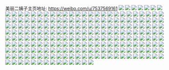 美丽二姨子主页地址: https://weibo.com/u/7537569161 
![](https://wx4.sinaimg.cn/mw2000/008e6S49ly1h8uk3o9ljgj323u35rhdt.jpg) 
![](https://wx4.sinaimg.cn/mw2000/008e6S49ly1h8r0tpr1zzj31ck1srx1z.jpg) 
![](https://wx4.sinaimg.cn/mw2000/008e6S49ly1h8r0tp1im6j31961see1a.jpg) 
![](https://wx4.sinaimg.cn/mw2000/008e6S49ly1h8qut4qwfwj32c035dx6s.jpg) 
![](https://wx4.sinaimg.cn/mw2000/008e6S49ly1h8qut2kboej32ay35s7wk.jpg) 
![](https://wx4.sinaimg.cn/mw2000/008e6S49ly1h8qut63h7pj32c03404qr.jpg) 
![](https://wx4.sinaimg.cn/mw2000/008e6S49ly1h8qut9abxvj32c03407wj.jpg) 
![](https://wx4.sinaimg.cn/mw2000/008e6S49ly1h8l55tflydj32c0340u0z.jpg) 
![](https://wx4.sinaimg.cn/mw2000/008e6S49ly1h8l55wbn20j32ah35skjm.jpg) 
![](https://wx4.sinaimg.cn/mw2000/008e6S49ly1h8l562ht03j32ax35shdu.jpg) 
![](https://wx4.sinaimg.cn/mw2000/008e6S49ly1h8l598122mj32c033z4qr.jpg) 
![](https://wx4.sinaimg.cn/mw2000/008e6S49ly1h8l56attohj32ba35se82.jpg) 
![](https://wx4.sinaimg.cn/mw2000/008e6S49ly1h8l56byj8rj32c035n4qq.jpg) 
![](https://wx4.sinaimg.cn/mw2000/008e6S49ly1h8k1s30bcij31b01yinm9.jpg) 
![](https://wx4.sinaimg.cn/mw2000/008e6S49ly1h8k1dr5z9uj31hi280njd.jpg) 
![](https://wx4.sinaimg.cn/mw2000/008e6S49ly1h8k1dgxphuj320j35su0y.jpg) 
![](https://wx4.sinaimg.cn/mw2000/008e6S49ly1h8k1dogh21j323u35s7wi.jpg) 
![](https://wx4.sinaimg.cn/mw2000/008e6S49ly1h8k1dpv3ofj31hi280twm.jpg) 
![](https://wx4.sinaimg.cn/mw2000/008e6S49ly1h8k1dkj7ehj31hi2807r2.jpg) 
![](https://wx4.sinaimg.cn/mw2000/008e6S49ly1h8k1div9agj31hi280dzp.jpg) 
![](https://wx4.sinaimg.cn/mw2000/008e6S49ly1h8afhnj9xrj30u01h6wrm.jpg) 
![](https://wx4.sinaimg.cn/mw2000/008e6S49ly1h88fb5mcqcj30ky0dp411.jpg) 
![](https://wx4.sinaimg.cn/mw2000/008e6S49ly1h80jqggomcj30u0131tfq.jpg) 
![](https://wx4.sinaimg.cn/mw2000/008e6S49ly1h80jqhabsnj30tz13zn4o.jpg) 
![](https://wx4.sinaimg.cn/mw2000/008e6S49ly1h80jqhqrtsj30tz140ah8.jpg) 
![](https://wx4.sinaimg.cn/mw2000/008e6S49ly1h80jr41yi3j30tz140q8h.jpg) 
![](https://wx4.sinaimg.cn/mw2000/008e6S49ly1h80ijqz2j3j30ye19uwlq.jpg) 
![](https://wx4.sinaimg.cn/mw2000/008e6S49ly1h7yve0fq5ij30jn0vsdma.jpg) 
![](https://wx4.sinaimg.cn/mw2000/008e6S49ly1h7yvd4zyadj30n00uoq9p.jpg) 
![](https://wx4.sinaimg.cn/mw2000/008e6S49ly1h7yv7llg0pj30lf0sa106.jpg) 
![](https://wx4.sinaimg.cn/mw2000/008e6S49ly1h7yo650vnhj31sc2dsu0x.jpg) 
![](https://wx4.sinaimg.cn/mw2000/008e6S49ly1h7yo6834a5j31of28kkjl.jpg) 
![](https://wx4.sinaimg.cn/mw2000/008e6S49ly1h7yo66zzz3j31k522vkjl.jpg) 
![](https://wx4.sinaimg.cn/mw2000/008e6S49ly1h7t8cavlglj32c0340qv5.jpg) 
![](https://wx4.sinaimg.cn/mw2000/008e6S49ly1h7t83nmzhlj326931rkjl.jpg) 
![](https://wx4.sinaimg.cn/mw2000/008e6S49ly1h7t83oypu4j328u330u0x.jpg) 
![](https://wx4.sinaimg.cn/mw2000/008e6S49ly1h7t83mnduvj328c32nqv5.jpg) 
![](https://wx4.sinaimg.cn/mw2000/008e6S49ly1h7sa39qkcgj323l2srhdt.jpg) 
![](https://wx4.sinaimg.cn/mw2000/008e6S49ly1h7sa36mg2gj32c0340hdt.jpg) 
![](https://wx4.sinaimg.cn/mw2000/008e6S49ly1h7sa4aqf5ej30r710ak1m.jpg) 
![](https://wx4.sinaimg.cn/mw2000/008e6S49ly1h7sa35y7nrj31sa2drkjl.jpg) 
![](https://wx4.sinaimg.cn/mw2000/008e6S49ly1h7sa38z5lcj31fv1x57kh.jpg) 
![](https://wx4.sinaimg.cn/mw2000/008e6S49ly1h7sa3nywh7j30sr12c7bv.jpg) 
![](https://wx4.sinaimg.cn/mw2000/008e6S49ly1h7irzmp4zcj30jd0d1aar.jpg) 
![](https://wx4.sinaimg.cn/mw2000/008e6S49ly1h7fnyzezzyj32c033ykjl.jpg) 
![](https://wx4.sinaimg.cn/mw2000/008e6S49ly1h7fnz70xfoj30tu12tjzs.jpg) 
![](https://wx4.sinaimg.cn/mw2000/008e6S49ly1h7fo1zihq2j32612yohdt.jpg) 
![](https://wx4.sinaimg.cn/mw2000/008e6S49ly1h7flefh417j32c0340e82.jpg) 
![](https://wx4.sinaimg.cn/mw2000/008e6S49ly1h7awd6lhdgj32c033ze82.jpg) 
![](https://wx4.sinaimg.cn/mw2000/008e6S49ly1h7awdg92koj32c033zb2a.jpg) 
![](https://wx4.sinaimg.cn/mw2000/008e6S49ly1h7akmhmlssj30h7096abi.jpg) 
![](https://wx4.sinaimg.cn/mw2000/008e6S49ly1h773ls3vtnj31wn2r6u0x.jpg) 
![](https://wx4.sinaimg.cn/mw2000/008e6S49ly1h773m4shu3j30u21a8q55.jpg) 
![](https://wx4.sinaimg.cn/mw2000/008e6S49ly1h773lr8imgj31z82t24qq.jpg) 
![](https://wx4.sinaimg.cn/mw2000/008e6S49ly1h773m3ycxuj32232zzu0x.jpg) 
![](https://wx4.sinaimg.cn/mw2000/008e6S49ly1h72r2ipw52j30jw0jjdhy.jpg) 
![](https://wx4.sinaimg.cn/mw2000/008e6S49ly1h72ae4bmbuj30u0140abs.jpg) 
![](https://wx4.sinaimg.cn/mw2000/008e6S49ly1h742raz6fnj30ch0gn75n.jpg) 
![](https://wx4.sinaimg.cn/mw2000/008e6S49ly1h742qpx4e6j30u0168wmw.jpg) 
![](https://wx4.sinaimg.cn/mw2000/008e6S49ly1h742qpl79cj30u0140ac7.jpg) 
![](https://wx4.sinaimg.cn/mw2000/008e6S49ly1h742qpdvqbj30u0140wk4.jpg) 
![](https://wx4.sinaimg.cn/mw2000/008e6S49ly1h6xmindlzoj30ka07awes.jpg) 
![](https://wx4.sinaimg.cn/mw2000/008e6S49ly1h6urz84lrgj30mz0g7jt1.jpg) 
![](https://wx4.sinaimg.cn/mw2000/008e6S49ly1h6ucm8j9azj30n01ds10c.jpg) 
![](https://wx4.sinaimg.cn/mw2000/008e6S49ly1h6ucm89pfsj30n01dsail.jpg) 
![](https://wx4.sinaimg.cn/mw2000/008e6S49ly1h6t5ra8b8rj30n01dsad0.jpg) 
![](https://wx4.sinaimg.cn/mw2000/008e6S49ly1h6t5r89unwj30n01dsaat.jpg) 
![](https://wx4.sinaimg.cn/mw2000/008e6S49ly1h6t46glltoj30n01dsace.jpg) 
![](https://wx4.sinaimg.cn/mw2000/008e6S49ly1h6r9rrvbq2j30u013kabg.jpg) 
![](https://wx4.sinaimg.cn/mw2000/008e6S49ly1h6r9rsd800j30u01403zg.jpg) 
![](https://wx4.sinaimg.cn/mw2000/008e6S49ly1h6nbs9gsxvj30uu0u0gmy.jpg) 
![](https://wx4.sinaimg.cn/mw2000/008e6S49ly1h6nbs93853j30uu0u0jst.jpg) 
![](https://wx4.sinaimg.cn/mw2000/008e6S49ly1h6kxe681vkj30u0140dlq.jpg) 
![](https://wx4.sinaimg.cn/mw2000/008e6S49ly1h6jqabkilrj30lq0xddn8.jpg) 
![](https://wx4.sinaimg.cn/mw2000/008e6S49ly1h6g99y9paxj30mz0kfgnk.jpg) 
![](https://wx4.sinaimg.cn/mw2000/008e6S49ly1h6f85ex50yj30t413wjsy.jpg) 
![](https://wx4.sinaimg.cn/mw2000/008e6S49ly1h6c1meq8rbj32c033z7wi.jpg) 
![](https://wx4.sinaimg.cn/mw2000/008e6S49ly1h6c1neoxpoj30u212bndl.jpg) 
![](https://wx4.sinaimg.cn/mw2000/008e6S49ly1h6bs0db3ubj30mz099aby.jpg) 
![](https://wx4.sinaimg.cn/mw2000/008e6S49ly1h68t94wtdfj30u0140wpx.jpg) 
![](https://wx4.sinaimg.cn/mw2000/008e6S49ly1h686gt59c1j323t2vz1kz.jpg) 
![](https://wx4.sinaimg.cn/mw2000/008e6S49ly1h640ja1v75j30u0140jx9.jpg) 
![](https://wx4.sinaimg.cn/mw2000/008e6S49ly1h643y03rrxj30st12g13d.jpg) 
![](https://wx4.sinaimg.cn/mw2000/008e6S49ly1h5vq2a79rzj30u014046q.jpg) 
![](https://wx4.sinaimg.cn/mw2000/008e6S49ly1h5vq2aj1mvj30u0140qci.jpg) 
![](https://wx4.sinaimg.cn/mw2000/008e6S49ly1h5vq354eowj30su12g16h.jpg) 
![](https://wx4.sinaimg.cn/mw2000/008e6S49ly1h5vq94je7qj30u014owhe.jpg) 
![](https://wx4.sinaimg.cn/mw2000/008e6S49ly1h5rblophmbj30u013ck1o.jpg) 
![](https://wx4.sinaimg.cn/mw2000/008e6S49ly1h5pzbb8budj30mz0ux7h6.jpg) 
![](https://wx4.sinaimg.cn/mw2000/008e6S49ly1h5pzbatek1j30mz0x14eb.jpg) 
![](https://wx4.sinaimg.cn/mw2000/008e6S49ly1h5pzbbx2w3j30mx0uk7k1.jpg) 
![](https://wx4.sinaimg.cn/mw2000/008e6S49ly1h5pzbct50mj30lp0u3wtl.jpg) 
![](https://wx4.sinaimg.cn/mw2000/008e6S49ly1h5msltriwlj30u014qn5y.jpg) 
![](https://wx4.sinaimg.cn/mw2000/008e6S49ly1h5msq63v58j30u0140qg5.jpg) 
![](https://wx4.sinaimg.cn/mw2000/008e6S49ly1h5mslwx6jvj30u0150wnp.jpg) 
![](https://wx4.sinaimg.cn/mw2000/008e6S49ly1h5mslywl0qj30u01407bx.jpg) 
![](https://wx4.sinaimg.cn/mw2000/008e6S49ly1h5mslzjncmj30u0140aic.jpg) 
![](https://wx4.sinaimg.cn/mw2000/008e6S49ly1h5hvle6ii9j31n9270kjm.jpg) 
![](https://wx4.sinaimg.cn/mw2000/008e6S49ly1h5gucxdiyij30u01407i0.jpg) 
![](https://wx4.sinaimg.cn/mw2000/008e6S49ly1h5gud0u1inj30u01407id.jpg) 
![](https://wx4.sinaimg.cn/mw2000/008e6S49ly1h5glytk0ymj30sm11v44j.jpg) 
![](https://wx4.sinaimg.cn/mw2000/008e6S49ly1h5glyt54v7j30sp13xgt1.jpg) 
![](https://wx4.sinaimg.cn/mw2000/008e6S49ly1h5gly61zfdj30sd13w7ab.jpg) 
![](https://wx4.sinaimg.cn/mw2000/008e6S49ly1h5gly5mgiqj30u0140agx.jpg) 
![](https://wx4.sinaimg.cn/mw2000/008e6S49ly1h5eqq2yfnuj30u014010f.jpg) 
![](https://wx4.sinaimg.cn/mw2000/008e6S49ly1h5eqq2cemvj30u0140wk0.jpg) 
![](https://wx4.sinaimg.cn/mw2000/008e6S49ly1h5eqqf497rj30s012qdol.jpg) 
![](https://wx4.sinaimg.cn/mw2000/008e6S49ly1h5eqrpkpvij30qs0zqdkx.jpg) 
![](https://wx4.sinaimg.cn/mw2000/008e6S49ly1h5eqq62tt0j30u0140jzp.jpg) 
![](https://wx4.sinaimg.cn/mw2000/008e6S49ly1h5eqq85fgej30u0140tge.jpg) 
![](https://wx4.sinaimg.cn/mw2000/008e6S49ly1h5er5v8y7cj30tc134th4.jpg) 
![](https://wx4.sinaimg.cn/mw2000/008e6S49ly1h5eqs9r0chj30tu13f41i.jpg) 
![](https://wx4.sinaimg.cn/mw2000/008e6S49ly1h5c9q1pnzhj30u0140n22.jpg) 
![](https://wx4.sinaimg.cn/mw2000/008e6S49ly1h58o8j8u05j30w30svgut.jpg) 
![](https://wx4.sinaimg.cn/mw2000/008e6S49ly1h58o8it7m4j30h80cxwhx.jpg) 
![](https://wx4.sinaimg.cn/mw2000/008e6S49ly1h568q0v2kkj30ro11ndll.jpg) 
![](https://wx4.sinaimg.cn/mw2000/008e6S49ly1h568pzu580j30sk12qwm9.jpg) 
![](https://wx4.sinaimg.cn/mw2000/008e6S49ly1h568q1dgo3j30ta145jxh.jpg) 
![](https://wx4.sinaimg.cn/mw2000/008e6S49ly1h568qzpv9vj30qx10j7b2.jpg) 
![](https://wx4.sinaimg.cn/mw2000/008e6S49ly1h568r0ah78j30so12zdng.jpg) 
![](https://wx4.sinaimg.cn/mw2000/008e6S49ly1h568r0v96gj30rk117tfu.jpg) 
![](https://wx4.sinaimg.cn/mw2000/008e6S49ly1h568r1df5yj30rf115dlg.jpg) 
![](https://wx4.sinaimg.cn/mw2000/008e6S49ly1h568qzbveyj30pq0ytjw9.jpg) 
![](https://wx4.sinaimg.cn/mw2000/008e6S49ly1h568r1s99pj30sf12n44e.jpg) 
![](https://wx4.sinaimg.cn/mw2000/008e6S49ly1h54eizcn4vj30u0140akl.jpg) 
![](https://wx4.sinaimg.cn/mw2000/008e6S49ly1h54e2xffppj30u01404ac.jpg) 
![](https://wx4.sinaimg.cn/mw2000/008e6S49ly1h533vdyq3pj30u0140jyk.jpg) 
![](https://wx4.sinaimg.cn/mw2000/008e6S49ly1h533vd9dw2j30u0140qb8.jpg) 
![](https://wx4.sinaimg.cn/mw2000/008e6S49ly1h533veqlzuj30u0140woz.jpg) 
![](https://wx4.sinaimg.cn/mw2000/008e6S49ly1h533vfgl1sj30u0154wnp.jpg) 
![](https://wx4.sinaimg.cn/mw2000/008e6S49ly1h51sgfylxaj323v2wy1kz.jpg) 
![](https://wx4.sinaimg.cn/mw2000/008e6S49ly1h51sgejwjlj32ax35s1l2.jpg) 
![](https://wx4.sinaimg.cn/mw2000/008e6S49ly1h50nh0eko2j32a331g1l0.jpg) 
![](https://wx4.sinaimg.cn/mw2000/008e6S49ly1h4z1tm4cakj30p70z10ym.jpg) 
![](https://wx4.sinaimg.cn/mw2000/008e6S49ly1h4z1tllsrkj30r5107n1k.jpg) 
![](https://wx4.sinaimg.cn/mw2000/008e6S49ly1h4z1tl2ky9j30u0140gqr.jpg) 
![](https://wx4.sinaimg.cn/mw2000/008e6S49ly1h4z1tkig4ij30u0140q80.jpg) 
![](https://wx4.sinaimg.cn/mw2000/008e6S49ly1h4z1tne2k0j30qp0zyn2l.jpg) 
![](https://wx4.sinaimg.cn/mw2000/008e6S49ly1h4z1u40twxj30pt0yfn11.jpg) 
![](https://wx4.sinaimg.cn/mw2000/008e6S49ly1h4ykppqbt4j30u0140dlw.jpg) 
![](https://wx4.sinaimg.cn/mw2000/008e6S49ly1h4ykpqbmprj30u0140agq.jpg) 
![](https://wx4.sinaimg.cn/mw2000/008e6S49ly1h4ykpp183aj30u0140wki.jpg) 
![](https://wx4.sinaimg.cn/mw2000/008e6S49ly1h4ykpo0zhuj30u01407ar.jpg) 
![](https://wx4.sinaimg.cn/mw2000/008e6S49ly1h4ybfl41ftj30u0140dne.jpg) 
![](https://wx4.sinaimg.cn/mw2000/008e6S49ly1h4w7qvau9vj30u014e102.jpg) 
![](https://wx4.sinaimg.cn/mw2000/008e6S49ly1h4unnqe3wyj32c0340b2a.jpg) 
![](https://wx4.sinaimg.cn/mw2000/008e6S49ly1h4unnog9p3j30u00xmwlv.jpg) 
![](https://wx4.sinaimg.cn/mw2000/008e6S49ly1h4unnqullpj30u012x7ex.jpg) 
![](https://wx4.sinaimg.cn/mw2000/008e6S49ly1h4unnr6yxnj30u0140gr1.jpg) 
![](https://wx4.sinaimg.cn/mw2000/008e6S49ly1h4unojr7mrj30m60tkn6q.jpg) 
![](https://wx4.sinaimg.cn/mw2000/008e6S49ly1h4unns1m1yj30u01357fl.jpg) 
![](https://wx4.sinaimg.cn/mw2000/008e6S49ly1h4ti28lnrsj30y20u0n2j.jpg) 
![](https://wx4.sinaimg.cn/mw2000/008e6S49ly1h4srfcfu08j30u0140tfq.jpg) 
![](https://wx4.sinaimg.cn/mw2000/008e6S49ly1h4n196mi33j30n01ds78r.jpg) 
![](https://wx4.sinaimg.cn/mw2000/008e6S49ly1h4n196ztcwj30n01dstdc.jpg) 
![](https://wx4.sinaimg.cn/mw2000/008e6S49ly1h4n197bjumj30n01dsac5.jpg) 
![](https://wx4.sinaimg.cn/mw2000/008e6S49ly1h4lt79zjy1j30tz0u4n6a.jpg) 
![](https://wx4.sinaimg.cn/mw2000/008e6S49ly1h4lt7avcwxj30jr0w846i.jpg) 
![](https://wx4.sinaimg.cn/mw2000/008e6S49ly1h4lt7bg0y4j30oh0wojy0.jpg) 
![](https://wx4.sinaimg.cn/mw2000/008e6S49ly1h4lt7k35xnj30m90sodlm.jpg) 
![](https://wx4.sinaimg.cn/mw2000/008e6S49ly1h4k31aocc1j315q1jnqgv.jpg) 
![](https://wx4.sinaimg.cn/mw2000/008e6S49ly1h4k31a1t12j30tk13f7iu.jpg) 
![](https://wx4.sinaimg.cn/mw2000/008e6S49ly1h4k31adkr6j30ql0zgqce.jpg) 
![](https://wx4.sinaimg.cn/mw2000/008e6S49ly1h4iujrdks8j30sw12jjvu.jpg) 
![](https://wx4.sinaimg.cn/mw2000/008e6S49ly1h4iujaak1tj30u0140aev.jpg) 
![](https://wx4.sinaimg.cn/mw2000/008e6S49ly1h4iuj8fo1cj30u0140q7m.jpg) 
![](https://wx4.sinaimg.cn/mw2000/008e6S49ly1h4iujarztbj30u0140n0v.jpg) 
![](https://wx4.sinaimg.cn/mw2000/008e6S49ly1h4ihwn0qulj30u01404ax.jpg) 
![](https://wx4.sinaimg.cn/mw2000/008e6S49ly1h4ihwnqn2ij30u0140gyb.jpg) 
![](https://wx4.sinaimg.cn/mw2000/008e6S49ly1h4euyfmlgxj30q00yo7bc.jpg) 
![](https://wx4.sinaimg.cn/mw2000/008e6S49ly1h4d8ke2exhj30n01dsajo.jpg) 
![](https://wx4.sinaimg.cn/mw2000/008e6S49ly1h4d8kdozzkj30ku11279u.jpg) 
![](https://wx4.sinaimg.cn/mw2000/008e6S49ly1h49l3l2mwtj30u0141wpy.jpg) 
![](https://wx4.sinaimg.cn/mw2000/008e6S49ly1h47ypmdeybj30u0140k18.jpg) 
![](https://wx4.sinaimg.cn/mw2000/008e6S49ly1h47ypnapvuj30u0140aju.jpg) 
![](https://wx4.sinaimg.cn/mw2000/008e6S49ly1h47ypo1vpyj30u0140n7a.jpg) 
![](https://wx4.sinaimg.cn/mw2000/008e6S49ly1h47ypl5j31j30u01407ef.jpg) 
![](https://wx4.sinaimg.cn/mw2000/008e6S49ly1h4376740i8j30u014ags1.jpg) 
![](https://wx4.sinaimg.cn/mw2000/008e6S49ly1h41iksueusj30kg0ka409.jpg) 
![](https://wx4.sinaimg.cn/mw2000/008e6S49ly1h41ilatm09j30ja0jy76h.jpg) 
![](https://wx4.sinaimg.cn/mw2000/008e6S49ly1h41ilrrzsij30l80k776i.jpg) 
![](https://wx4.sinaimg.cn/mw2000/008e6S49ly1h41ime64gbj30m50kz40o.jpg) 
![](https://wx4.sinaimg.cn/mw2000/008e6S49ly1h41imwna3fj30kl0jetb0.jpg) 
![](https://wx4.sinaimg.cn/mw2000/008e6S49ly1h41incnenej30ki0kngnh.jpg) 
![](https://wx4.sinaimg.cn/mw2000/008e6S49ly1h41inv4qfxj30k80ku0va.jpg) 
![](https://wx4.sinaimg.cn/mw2000/008e6S49ly1h41iqg0boyj30kn0ju40e.jpg) 
![](https://wx4.sinaimg.cn/mw2000/008e6S49ly1h41ir15ttoj30kq0kkjtn.jpg) 
![](https://wx4.sinaimg.cn/mw2000/008e6S49ly1h41irwtpfdj30kc0kbjtk.jpg) 
![](https://wx4.sinaimg.cn/mw2000/008e6S49ly1h3x0xgav9wj32ba35sqv6.jpg) 
![](https://wx4.sinaimg.cn/mw2000/008e6S49ly1h3u56kpomij30sx1rv7jz.jpg) 
![](https://wx4.sinaimg.cn/mw2000/008e6S49ly1h3u56f6mj8j30s11brk3p.jpg) 
![](https://wx4.sinaimg.cn/mw2000/008e6S49ly1h3u56cem4oj30sa1bs7gf.jpg) 
![](https://wx4.sinaimg.cn/mw2000/008e6S49ly1h3rsl7hcljj30pa0yzadi.jpg) 
![](https://wx4.sinaimg.cn/mw2000/008e6S49ly1h3r9thvhfvj30u0140qc0.jpg) 
![](https://wx4.sinaimg.cn/mw2000/008e6S49ly1h3kxnq4i06j30u014046t.jpg) 
![](https://wx4.sinaimg.cn/mw2000/008e6S49ly1h3kxnqtlavj30u01404a2.jpg) 
![](https://wx4.sinaimg.cn/mw2000/008e6S49ly1h3kxnvstvhj30m80u0my4.jpg) 
![](https://wx4.sinaimg.cn/mw2000/008e6S49ly1h3kxnugpnzj30mi0t60ym.jpg) 
![](https://wx4.sinaimg.cn/mw2000/008e6S49ly1h3kxnskswyj30mi0tp3zp.jpg) 
![](https://wx4.sinaimg.cn/mw2000/008e6S49ly1h3kxnt2zcuj30mi0tun2x.jpg) 
![](https://wx4.sinaimg.cn/mw2000/008e6S49ly1h3kxntrrhhj30mi0tkn1p.jpg) 
![](https://wx4.sinaimg.cn/mw2000/008e6S49ly1h3kxnw8iw6j30u0140teu.jpg) 
![](https://wx4.sinaimg.cn/mw2000/008e6S49ly1h3kxnvcms9j30mi0tnq9d.jpg) 
![](https://wx4.sinaimg.cn/mw2000/008e6S49ly1h3kxoyl4k6j30i10nh74m.jpg) 
![](https://wx4.sinaimg.cn/mw2000/008e6S49ly1h3kxnrl1vcj30mi0tkdo1.jpg) 
![](https://wx4.sinaimg.cn/mw2000/008e6S49ly1h3jovf3uvxj30u0140dn3.jpg) 
![](https://wx4.sinaimg.cn/mw2000/008e6S49ly1h3joveqo5yj30u0140dn8.jpg) 
![](https://wx4.sinaimg.cn/mw2000/008e6S49ly1h3jovfxhf7j30u0140ai3.jpg) 
![](https://wx4.sinaimg.cn/mw2000/008e6S49ly1h3dxrjbuzzj30u0140juw.jpg) 
![](https://wx4.sinaimg.cn/mw2000/008e6S49ly1h3dxriv6xoj30u01400wa.jpg) 
![](https://wx4.sinaimg.cn/mw2000/008e6S49ly1h3dxrk2n13j30u014042d.jpg) 
![](https://wx4.sinaimg.cn/mw2000/008e6S49ly1h3afs7b10wj30u0140gs6.jpg) 
![](https://wx4.sinaimg.cn/mw2000/008e6S49ly1h3afs7qtjyj30u01400yj.jpg) 
![](https://wx4.sinaimg.cn/mw2000/008e6S49ly1h3aft8bygdj30bw0g9abf.jpg) 
![](https://wx4.sinaimg.cn/mw2000/008e6S49ly1h38o383j7nj30n01dsauy.jpg) 
![](https://wx4.sinaimg.cn/mw2000/008e6S49ly1h37lu09zmxj32c033zkjm.jpg) 
![](https://wx4.sinaimg.cn/mw2000/008e6S49ly1h36e8iwzytj30n01ds10f.jpg) 
![](https://wx4.sinaimg.cn/mw2000/008e6S49ly1h36e8jc5kgj30n01dsqbi.jpg) 
![](https://wx4.sinaimg.cn/mw2000/008e6S49ly1h36e8jqcx1j30n01dsti0.jpg) 
![](https://wx4.sinaimg.cn/mw2000/008e6S49ly1h36e8k7tavj30n01dsgum.jpg) 
![](https://wx4.sinaimg.cn/mw2000/008e6S49ly1h35bepcu4bj32c0340hdw.jpg) 
